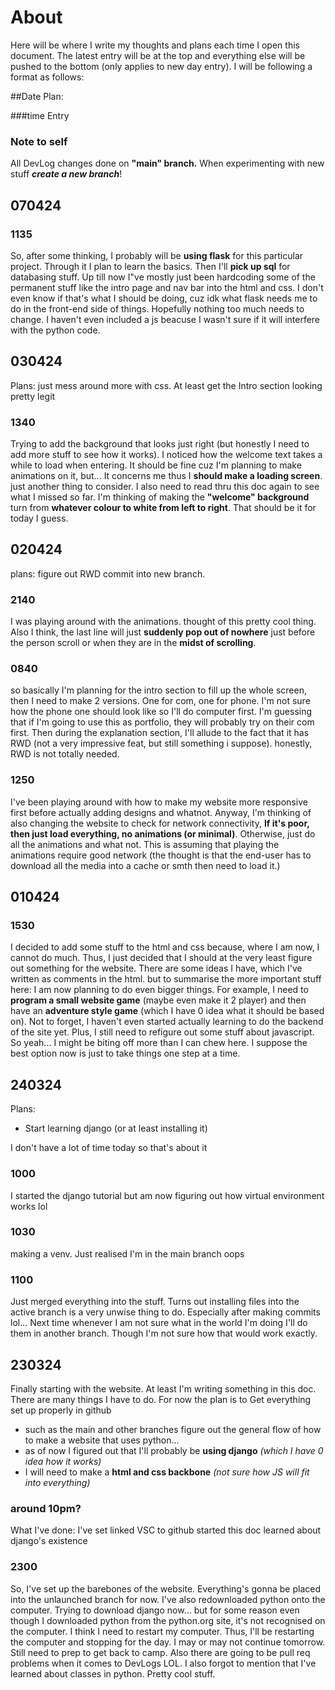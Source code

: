 # About
Here will be where I write my thoughts and plans each time I open this document. 
The latest entry will be at the top and everything else will be pushed to the bottom (only applies to new day entry).
I will be following a format as follows:

##Date
Plan:

###time
Entry

### Note to self
All DevLog changes done on **"main" branch.**
When experimenting with new stuff **_create a new branch_**!

## 070424
### 1135
So, after some thinking, I probably will be **using flask** for this particular project. Through it I plan to learn the basics. Then I'll **pick up sql** for databasing stuff. Up till now I"ve mostly just been hardcoding some of the permanent stuff like the intro page and nav bar into the html and css. I don't even know if that's what I should be doing, cuz idk what flask needs me to do in the front-end side of things. Hopefully nothing too much needs to change. I haven't even included a js beacuse I wasn't sure if it will interfere with the python code.


## 030424
Plans:
just mess around more with css. At least get the Intro section looking pretty legit

### 1340
Trying to add the background that looks just right (but honestly I need to add more stuff to see how it works). 
I noticed how the welcome text takes a while to load when entering. It should be fine cuz I'm planning to make animations on it, but... It concerns me
thus I **should make a loading screen**. just another thing to consider. 
I also need to read thru this doc again to see what I missed so far. 
I'm thinking of making the **"welcome" background** turn from **whatever colour to white from left to right**. 
That should be it for today I guess. 

## 020424
plans:
figure out RWD
commit into new branch.

### 2140
I was playing around with the animations. thought of this pretty cool thing. 
Also I think, the last line will just **suddenly pop out of nowhere** just before the person scroll or when they are in the **midst of scrolling**.
 

### 0840
so basically I'm planning for the intro section to fill up the whole screen, then I need to make 2 versions. One for com, one for phone. I'm not sure how the phone one should look like so I'll do computer first. I'm guessing that if I'm going to use this as portfolio, they will probably try on their com first. Then during the explanation section, I'll allude to the fact that it has RWD (not a very impressive feat, but still something i suppose). honestly, RWD is not totally needed. 

### 1250
I've been playing around with how to make my website more responsive first before actually adding designs and whatnot. 
Anyway, I'm thinking of also changing the website to check for network connectivity, **If it's poor, then just load everything, no animations (or minimal)**. 
Otherwise, just do all the animations and what not. 
This is assuming that playing the animations require good network 
(the thought is that the end-user has to download all the media into a cache or smth then need to load it.)


## 010424
### 1530
I decided to add some stuff to the html and css because, where I am now, I cannot do much. Thus, I just decided that I should at the very least figure out something for the website. There are some ideas I have, which I've written as comments in the html. but to summarise the more important stuff here: I am now planning to do even bigger things. For example, I need to **program a small website game** (maybe even make it 2 player) and then have an **adventure style game** (which I have 0 idea what it should be based on). Not to forget, I haven't even started actually learning to do the backend of the site yet. Plus, I still need to refigure out some stuff about javascript. So yeah... I might be biting off more than I can chew here. I suppose the best option now is just to take things one step at a time. 

## 240324
Plans: 
- Start learning django (or at least installing it)

I don't have a lot of time today so that's about it
### 1000
I started the django tutorial but am now figuring out how virtual environment works lol
### 1030
making a venv. Just realised I'm in the main branch oops
### 1100
Just merged everything into the stuff. 
Turns out installing files into the active branch is a very unwise thing to do. Especially after making commits lol... 
Next time whenever I am not sure what in the world I'm doing I'll do them in another branch. Though I'm not sure how that would work exactly. 

## 230324
Finally starting with the website. At least I'm writing something in this doc. There are many things I have to do. For now the plan is to
Get everything set up properly in github
- such as the main and other branches
figure out the general flow of how to make a website that uses python...
- as of now I figured out that I'll probably be **using django** *(which I have 0 idea how it works)*
- I will need to make a **html and css backbone** *(not sure how JS will fit into everything)*

### around 10pm?
What I've done:
I've set linked VSC to github
started this doc
learned about django's existence

### 2300
So, I've set up the barebones of the website. Everything's gonna be placed into the unlaunched branch for now.
I've also redownloaded python onto the computer. Trying to download django now... but for some reason even though I downloaded python from the python.org site, it's not recognised on the computer. I think I need to restart my computer. 
Thus, I'll be restarting the computer and stopping for the day. I may or may not continue tomorrow. Still need to prep to get back to camp.
Also there are going to be pull req problems when it comes to DevLogs LOL.
I also forgot to mention that I've learned about classes in python. Pretty cool stuff.
